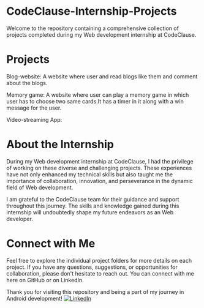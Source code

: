 # CodeClause-Internship-Projects
Welcome to the repository containing a comprehensive collection of projects completed during my Web development internship at CodeClause.

# Projects
Blog-website: A website where user and read blogs like them and comment about the blogs.

Memory game: A website where user can play a memory game in which user has to choose two same cards.It has a timer in it along with a win message for the user.

Video-streaming App:
# About the Internship
During my Web development internship at CodeClause, I had the privilege of working on these diverse and challenging projects. These experiences have not only enhanced my technical skills but also taught me the importance of collaboration, innovation, and perseverance in the dynamic field of Web development.

I am grateful to the CodeClause team for their guidance and support throughout this journey. The skills and knowledge gained during this internship will undoubtedly shape my future endeavors as an Web developer.

# Connect with Me
Feel free to explore the individual project folders for more details on each project. If you have any questions, suggestions, or opportunities for collaboration, please don't hesitate to reach out. You can connect with me here on GitHub or on LinkedIn.

Thank you for visiting this repository and being a part of my journey in Android development!
[![LinkedIn](https://img.shields.io/badge/LinkedIn-blue?style=for-the-badge&logo=linkedin)](https://www.linkedin.com/in/shyam2402)

